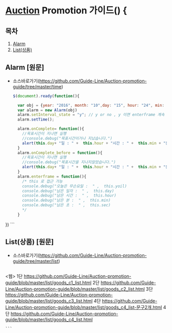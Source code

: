 
# [Auction](http://www.auction.co.kr) Promotion  가이드() {



## <a name='TOC'><a name='TOC'>목차</a>

  1. [Alarm](#alarm)
  1. [List(상품)](#list)

  
 

## <a name='alarm'>Alarm</a> [원문]

  - 소스바로가기(https://github.com/Guide-Line/Auction-promotion-guide/tree/master/time)

   
    ```javascript
    $(document).ready(function(){
    
      var obj = {year: "2016", month: "10",day: "15", hour: "24", min: "00", sec: "00"}//목표시간 설정하기
      var alarm = new Alarm(obj)
      alarm.setInterval_state = "y"; // y or no , y 이면 enterframe 계속 실행
      alarm.setTime();
    
      alarm.onComplete= function(){
        //목표시간이 지나면 실행
        //console.debug("목표시간이거나 지났습니다.")
        alert(this.day+ "일 : " +  this.hour + "시간 : " +  this.min + "분 : "  +this.sec + "초")
      }
      alarm.onComplete_before = function(){
        //목표시간이 지나면 실행
        //console.debug("목표시간을 지나지않았습니다.")
        alert(this.day+ "일 : " +  this.hour + "시간 : " +  this.min + "분 : "  +this.sec + "초 남았습니다.")
      }
      alarm.enterframe = function(){
        /* this 로 접근 가능
        console.debug("오늘은 무슨요일 :  " ,  this.yoil)
        console.debug("남은 일자 :  " ,  this.day)
        console.debug("남은 시간 :  " ,  this.hour)
        console.debug("남은 분 :  " ,  this.min)
        console.debug("남은 초 :  " ,  this.sec)
        */        
      }  
  })
    ```

## <a name='list'>List(상품)</a> [원문]

  - 소스바로가기(https://github.com/Guide-Line/Auction-promotion-guide/tree/master/list)

   
    ```javascript
   <웹>
   1단  https://github.com/Guide-Line/Auction-promotion-guide/blob/master/list/goods_c1_list.html
   2단  https://github.com/Guide-Line/Auction-promotion-guide/blob/master/list/goods_c2_list.html
   3단  https://github.com/Guide-Line/Auction-promotion-guide/blob/master/list/goods_c3_list.html
   4단  https://github.com/Guide-Line/Auction-promotion-guide/blob/master/list/goods_c4_list-문구2개.html
   4단  https://github.com/Guide-Line/Auction-promotion-guide/blob/master/list/goods_c4_list.html

    ```


